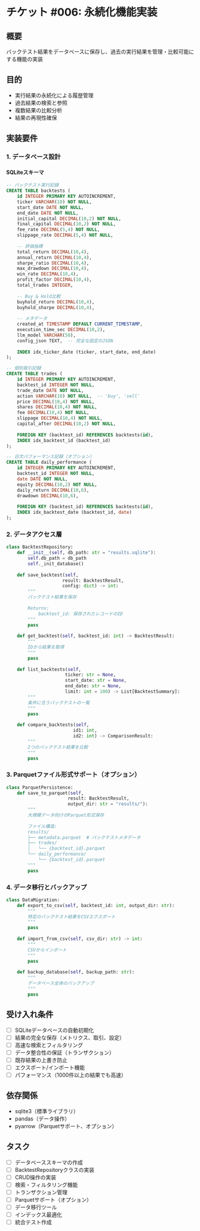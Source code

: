 # チケット #006: 永続化機能実装

## 概要
バックテスト結果をデータベースに保存し、過去の実行結果を管理・比較可能にする機能の実装

## 目的
- 実行結果の永続化による履歴管理
- 過去結果の検索と参照
- 複数結果の比較分析
- 結果の再現性確保

## 実装要件

### 1. データベース設計

#### SQLiteスキーマ
```sql
-- バックテスト実行記録
CREATE TABLE backtests (
    id INTEGER PRIMARY KEY AUTOINCREMENT,
    ticker VARCHAR(10) NOT NULL,
    start_date DATE NOT NULL,
    end_date DATE NOT NULL,
    initial_capital DECIMAL(10,2) NOT NULL,
    final_capital DECIMAL(10,2) NOT NULL,
    fee_rate DECIMAL(5,4) NOT NULL,
    slippage_rate DECIMAL(5,4) NOT NULL,
    
    -- 評価指標
    total_return DECIMAL(10,4),
    annual_return DECIMAL(10,4),
    sharpe_ratio DECIMAL(10,4),
    max_drawdown DECIMAL(10,4),
    win_rate DECIMAL(10,4),
    profit_factor DECIMAL(10,4),
    total_trades INTEGER,
    
    -- Buy & Hold比較
    buyhold_return DECIMAL(10,4),
    buyhold_sharpe DECIMAL(10,4),
    
    -- メタデータ
    created_at TIMESTAMP DEFAULT CURRENT_TIMESTAMP,
    execution_time_sec DECIMAL(10,2),
    llm_model VARCHAR(50),
    config_json TEXT,  -- 完全な設定のJSON
    
    INDEX idx_ticker_date (ticker, start_date, end_date)
);

-- 個別取引記録
CREATE TABLE trades (
    id INTEGER PRIMARY KEY AUTOINCREMENT,
    backtest_id INTEGER NOT NULL,
    trade_date DATE NOT NULL,
    action VARCHAR(10) NOT NULL,  -- 'buy', 'sell'
    price DECIMAL(10,4) NOT NULL,
    shares DECIMAL(10,4) NOT NULL,
    fee DECIMAL(10,4) NOT NULL,
    slippage DECIMAL(10,4) NOT NULL,
    capital_after DECIMAL(10,2) NOT NULL,
    
    FOREIGN KEY (backtest_id) REFERENCES backtests(id),
    INDEX idx_backtest_id (backtest_id)
);

-- 日次パフォーマンス記録（オプション）
CREATE TABLE daily_performance (
    id INTEGER PRIMARY KEY AUTOINCREMENT,
    backtest_id INTEGER NOT NULL,
    date DATE NOT NULL,
    equity DECIMAL(10,2) NOT NULL,
    daily_return DECIMAL(10,6),
    drawdown DECIMAL(10,6),
    
    FOREIGN KEY (backtest_id) REFERENCES backtests(id),
    INDEX idx_backtest_date (backtest_id, date)
);
```

### 2. データアクセス層

```python
class BacktestRepository:
    def __init__(self, db_path: str = "results.sqlite"):
        self.db_path = db_path
        self._init_database()
    
    def save_backtest(self, 
                     result: BacktestResult,
                     config: dict) -> int:
        """
        バックテスト結果を保存
        
        Returns:
            backtest_id: 保存されたレコードのID
        """
        pass
    
    def get_backtest(self, backtest_id: int) -> BacktestResult:
        """
        IDから結果を取得
        """
        pass
    
    def list_backtests(self,
                      ticker: str = None,
                      start_date: str = None,
                      end_date: str = None,
                      limit: int = 100) -> List[BacktestSummary]:
        """
        条件に合うバックテストの一覧
        """
        pass
    
    def compare_backtests(self,
                         id1: int,
                         id2: int) -> ComparisonResult:
        """
        2つのバックテスト結果を比較
        """
        pass
```

### 3. Parquetファイル形式サポート（オプション）

```python
class ParquetPersistence:
    def save_to_parquet(self,
                       result: BacktestResult,
                       output_dir: str = "results/"):
        """
        大規模データ向けのParquet形式保存
        
        ファイル構造:
        results/
        ├── metadata.parquet  # バックテストメタデータ
        ├── trades/
        │   └── {backtest_id}.parquet
        └── daily_performance/
            └── {backtest_id}.parquet
        """
        pass
```

### 4. データ移行とバックアップ

```python
class DataMigration:
    def export_to_csv(self, backtest_id: int, output_dir: str):
        """
        特定のバックテスト結果をCSVエクスポート
        """
        pass
    
    def import_from_csv(self, csv_dir: str) -> int:
        """
        CSVからインポート
        """
        pass
    
    def backup_database(self, backup_path: str):
        """
        データベース全体のバックアップ
        """
        pass
```

## 受け入れ条件
- [ ] SQLiteデータベースの自動初期化
- [ ] 結果の完全な保存（メトリクス、取引、設定）
- [ ] 高速な検索とフィルタリング
- [ ] データ整合性の保証（トランザクション）
- [ ] 既存結果の上書き防止
- [ ] エクスポート/インポート機能
- [ ] パフォーマンス（1000件以上の結果でも高速）

## 依存関係
- sqlite3（標準ライブラリ）
- pandas（データ操作）
- pyarrow（Parquetサポート、オプション）

## タスク
- [ ] データベーススキーマの作成
- [ ] BacktestRepositoryクラスの実装
- [ ] CRUD操作の実装
- [ ] 検索・フィルタリング機能
- [ ] トランザクション管理
- [ ] Parquetサポート（オプション）
- [ ] データ移行ツール
- [ ] インデックス最適化
- [ ] 統合テスト作成